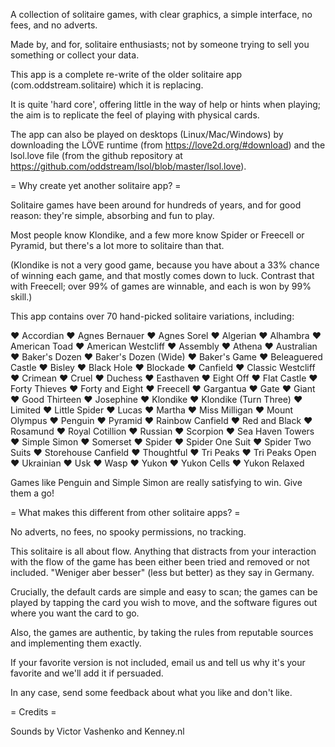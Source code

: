 A collection of solitaire games, with clear graphics, a simple interface, no fees, and no adverts.

Made by, and for, solitaire enthusiasts; not by someone trying to sell you something or collect your data.

This app is a complete re-write of the older solitaire app (com.oddstream.solitaire) which it is replacing.

It is quite 'hard core', offering little in the way of help or hints when playing; the aim is to replicate the feel of playing with physical cards.

The app can also be played on desktops (Linux/Mac/Windows) by downloading the LÖVE runtime (from https://love2d.org/#download) and the lsol.love file (from the github repository at https://github.com/oddstream/lsol/blob/master/lsol.love).

= Why create yet another solitaire app? =

Solitaire games have been around for hundreds of years, and for good reason: they're simple, absorbing and fun to play.

Most people know Klondike, and a few more know Spider or Freecell or Pyramid, but there's a lot more to solitaire than that.

(Klondike is not a very good game, because you have about a 33% chance of winning each game, and that mostly comes down to luck. Contrast that with Freecell; over 99% of games are winnable, and each is won by 99% skill.)

This app contains over 70 hand-picked solitaire variations, including:

♥ Accordian
♥ Agnes Bernauer
♥ Agnes Sorel
♥ Algerian
♥ Alhambra
♥ American Toad
♥ American Westcliff
♥ Assembly
♥ Athena
♥ Australian
♥ Baker's Dozen
♥ Baker's Dozen (Wide)
♥ Baker's Game
♥ Beleaguered Castle
♥ Bisley
♥ Black Hole
♥ Blockade
♥ Canfield
♥ Classic Westcliff
♥ Crimean
♥ Cruel
♥ Duchess
♥ Easthaven
♥ Eight Off
♥ Flat Castle
♥ Forty Thieves
♥ Forty and Eight
♥ Freecell
♥ Gargantua
♥ Gate
♥ Giant
♥ Good Thirteen
♥ Josephine
♥ Klondike
♥ Klondike (Turn Three)
♥ Limited
♥ Little Spider
♥ Lucas
♥ Martha
♥ Miss Milligan
♥ Mount Olympus
♥ Penguin
♥ Pyramid
♥ Rainbow Canfield
♥ Red and Black
♥ Rosamund
♥ Royal Cotillion
♥ Russian
♥ Scorpion
♥ Sea Haven Towers
♥ Simple Simon
♥ Somerset
♥ Spider
♥ Spider One Suit
♥ Spider Two Suits
♥ Storehouse Canfield
♥ Thoughtful
♥ Tri Peaks
♥ Tri Peaks Open
♥ Ukrainian
♥ Usk
♥ Wasp
♥ Yukon
♥ Yukon Cells
♥ Yukon Relaxed

Games like Penguin and Simple Simon are really satisfying to win. Give them a go!

= What makes this different from other solitaire apps? =

No adverts, no fees, no spooky permissions, no tracking.

This solitaire is all about flow. Anything that distracts from your interaction with the flow of the game has been either been tried and removed or not included. "Weniger aber besser" (less but better) as they say in Germany.

Crucially, the default cards are simple and easy to scan; the games can be played by tapping the card you wish to move, and the software figures out where you want the card to go.

Also, the games are authentic, by taking the rules from reputable sources and implementing them exactly.

If your favorite version is not included, email us and tell us why it's your favorite and we'll add it if persuaded.

In any case, send some feedback about what you like and don't like.

= Credits =

Sounds by Victor Vashenko and Kenney.nl
